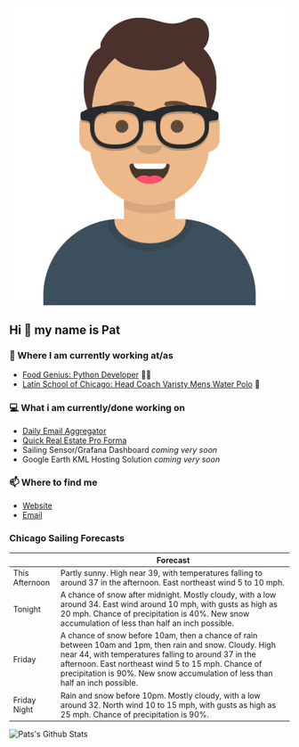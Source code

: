 [![Social banner for p-j-falconer](https://raw.githubusercontent.com/P-J-FALCONER/P-J-FALCONER/master/assets/avataaars.svg)](https://patfalconer.com/)
## Hi :wave: my name is Pat

### 💼 Where I am currently working at/as
- [Food Genius: Python Developer](https://getfoodgenius.com/) 🍔🐍
- [Latin School of Chicago: Head Coach Varisty Mens Water Polo](https://www.latinschool.org/) 🤽


### 💻 What i am currently/done working on
 - [Daily Email Aggregator](https://github.com/P-J-FALCONER/dott_daily_mail)
 - [Quick Real Estate Pro Forma](https://github.com/P-J-FALCONER/henry)
 - Sailing Sensor/Grafana Dashboard *coming very soon*
 - Google Earth KML Hosting Solution *coming very soon*

### 📫 Where to find me
 - [Website](https://patfalconer.com/)
 - [Email](mailto:patrick.j.falconer@gmail.com)


### Chicago Sailing Forecasts
|   | Forecast  |
|---|---|
| This Afternoon | Partly sunny. High near 39, with temperatures falling to around 37 in the afternoon. East northeast wind 5 to 10 mph. |
| Tonight | A chance of snow after midnight. Mostly cloudy, with a low around 34. East wind around 10 mph, with gusts as high as 20 mph. Chance of precipitation is 40%. New snow accumulation of less than half an inch possible. |
| Friday | A chance of snow before 10am, then a chance of rain between 10am and 1pm, then rain and snow. Cloudy. High near 44, with temperatures falling to around 37 in the afternoon. East northeast wind 5 to 15 mph. Chance of precipitation is 90%. New snow accumulation of less than half an inch possible. |
| Friday Night | Rain and snow before 10pm. Mostly cloudy, with a low around 32. North wind 10 to 15 mph, with gusts as high as 25 mph. Chance of precipitation is 90%. |

![Pats's Github Stats](https://github-readme-stats.vercel.app/api?username=p-j-falconer&show_icons=true&theme=radical)
